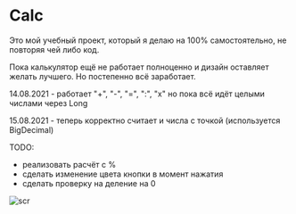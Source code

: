 # Calc

Это мой учебный проект, который я делаю на 100% самостоятельно, не повторяя чей либо код.


Пока калькулятор ещё не работает полноценно и дизайн оставляет желать лучшего. Но постепенно всё заработает.

14.08.2021 - работает "+", "-", "=", ":", "х"
но пока всё идёт целыми числами через Long

15.08.2021 - теперь корректно считает и числа с точкой (используется BigDecimal)

TODO:
- реализовать расчёт с %
- сделать изменение цвета кнопки в момент нажатия
- сделать проверку на деление на 0


![scr](https://user-images.githubusercontent.com/59067552/129471271-75975962-3654-4d4e-b837-e24797fa8a09.png)

